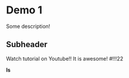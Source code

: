 # Demo 1

Some description!

## Subheader
Watch tutorial on Youtube!!
It is awesome!
#!!!22

**ls**
